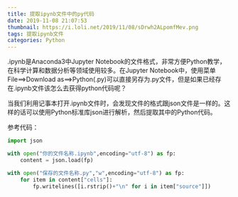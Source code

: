 ```yaml
---
title: 提取ipynb文件中的py代码
date: 2019-11-08 21:07:53
thumbnail: https://i.loli.net/2019/11/08/sDrwh2ALpomfMev.png
tags: 提取ipynb文件
categories: Python
---
```


.ipynb是Anaconda3中Jupyter Notebook的文件格式，非常方便Python教学，在科学计算和数据分析等领域使用较多。在Jupyter Notebook中，使用菜单File==>Download as==>Python(.py)可以直接另存为.py文件，但是如果已经存在.ipynb文件该怎么去获得python代码呢？

<!--more-->

当我们利用记事本打开.ipynb文件时，会发现文件的格式跟json文件是一样的。这样的话可以使用Python标准库json进行解析，然后提取其中的Python代码。

参考代码：

```python
import json

with open("你的文件名称.ipynb",encoding="utf-8") as fp:
    content = json.load(fp)

with open("保存的文件名称.py","w",encoding="utf-8") as fp:
    for item in content["cells"]:
        fp.writelines([i.rstrip()+"\n" for i in item["source"]])
```

